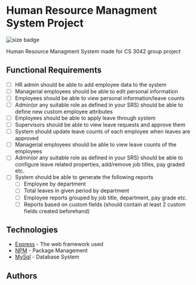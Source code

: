 # Human Resource Managment System Project
![size badge](https://img.shields.io/github/repo-size/greatwhitesharks/HRMSystem)

Human Resource Managment System made for CS 3042 group project

## Functional Requirements

- [ ] HR admin should be able to add employee data to the system
- [ ] Managerial employees should be able to edit personal information
- [ ] Employees should be able to view personal information/leave counts
- [ ] Admin(or any suitable role as defined in your SRS) should be able to define new custom employee attributes
- [ ] Employees should be able to apply leave through system
- [ ] Supervisors should be able to view leave requests and approve them
- [ ] System should update leave counts of each employee when leaves are approved
- [ ] Managerial employees should be able to view leave counts of the employees
- [ ] Admin(or any suitable role as defined in your SRS) should be able to configure leave related properties, add/remove job titles, pay graded etc.
- [ ] System should be able to generate the following reports
  - [ ] Employee by department
  - [ ] Total leaves in given period by department
  - [ ] Employee reports grouped by job title, department, pay grade etc.
  - [ ] Reports based on custom fields (should contain at least 2 custom fields created beforehand)

## Technologies

* [Express](https://expressjs.com/) - The web framework used
* [NPM](https://www.npmjs.com/get-npm/) - Package Management
* [MySql](https://www.mysql.com/) - Database System

## Authors
